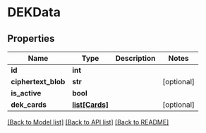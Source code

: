 # DEKData

## Properties
Name | Type | Description | Notes
------------ | ------------- | ------------- | -------------
**id** | **int** |  | 
**ciphertext_blob** | **str** |  | [optional] 
**is_active** | **bool** |  | 
**dek_cards** | [**list[Cards]**](Cards.md) |  | [optional] 

[[Back to Model list]](../README.md#documentation-for-models) [[Back to API list]](../README.md#documentation-for-api-endpoints) [[Back to README]](../README.md)


